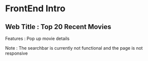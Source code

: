 # FrontEnd Intro

## Web Title : Top 20 Recent Movies

Features : Pop up movie details

Note : The searchbar is currently not functional and the page is not responsive
